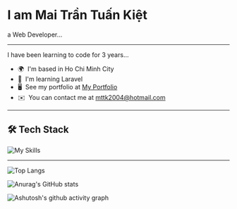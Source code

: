 I am Mai Trần Tuấn Kiệt
==========================================================================================================================================

a Web Developer...

-------------

I have been learning to code for 3 years...

* 🌍  I'm based in Ho Chi Minh City
* 🧠  I'm learning Laravel
* 🖥️  See my portfolio at [My Portfolio](http://myapp.com)
* ✉️  You can contact me at [mttk2004@hotmail.com](mailto:mttk2004@hotmail.com)

-------------

## 🛠️ Tech Stack

![My Skills](https://skillicons.dev/icons?i=html,css,js,ts,php,java,react,laravel,spring,mysql,postgresql,git)

-------------

![Top Langs](https://github-readme-stats.vercel.app/api/top-langs/?username=mttk2004&layout=pie&theme=dracula&langs_count=10)

![Anurag's GitHub stats](https://github-readme-stats.vercel.app/api?username=mttk2004&show_icons=true&theme=dracula)

![Ashutosh's github activity graph](https://github-readme-activity-graph.vercel.app/graph?username=mttk2004&theme=dracula)

